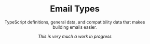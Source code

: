 <div align="center">

# Email Types

TypeScript definitions, general data, and compatibility data that makes building
emails easier.

_This is very much a work in progress_

</div>
